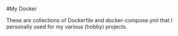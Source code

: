 #My Docker

These are collections of Dockerfile and docker-compose.yml that I personally used for my various (hobby) projects.
